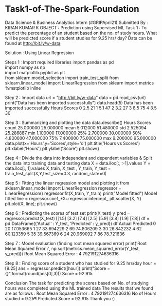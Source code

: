 # Task1-of-The-Spark-Foundation
Data Science &amp; Business Analytics Intern (#GRIPApril21)
Submitted By : KIRAN KUMAR K
OBJECT : Prediction using Supervised ML
Task 1 : To predict the percentage of an student based on the no. of study hours.
What will be predicted score if a student studies for 9.25 hrs/ day?
Data can be found at http://bit.ly/w-data

Solution : Using Linear Regression

Steps 1 : Import required libraries
import pandas as pd  
import numpy as np  
import matplotlib.pyplot as plt  
from sklearn.model_selection import train_test_split 
from sklearn.linear_model import LinearRegression
from sklearn import metrics
%matplotlib inline

Step 2 : Import data
url = "http://bit.ly/w-data"
data = pd.read_csv(url)
print("Data has been imported successfully")
data.head(5)
Data has been imported successfully
Hours	Scores
0	2.5	21
1	5.1	47
2	3.2	27
3	8.5	75
4	3.5	30

Step 3 : Summarizing and plotting the data
data.describe()
Hours	Scores
count	25.000000	25.000000
mean	5.012000	51.480000
std	2.525094	25.286887
min	1.100000	17.000000
25%	2.700000	30.000000
50%	4.800000	47.000000
75%	7.400000	75.000000
max	9.200000	95.000000
data.plot(x='Hours',y='Scores',style='o')
plt.title('Hours vs Scores')
plt.xlabel('Hours')
plt.ylabel('Score')
plt.show()

Step 4 : Divide the data into independent and dependent variables & Split the data into training data and testing data
X =  data.iloc[:, :-1].values
Y =  data.iloc[:, 1].values
X_train, X_test , Y_train, Y_test = train_test_split(X,Y,test_size=0.3, random_state=0)

Step 5 : Fitting the linear regression model and plotting it
from sklearn.linear_model import LinearRegression
regressor = LinearRegression()
regressor.fit(X_train, Y_train)
print("Model fitted")
Model fitted
line = regressor.coef_*X+regressor.intercept_
plt.scatter(X, Y)
plt.plot(X, line);
plt.show()

Step 6 : Predicting the scores of test set
print(X_test) 
y_pred = regressor.predict(X_test)
[[1.5]
 [3.2]
 [7.4]
 [2.5]
 [5.9]
 [3.8]
 [1.9]
 [7.8]]
df = pd.DataFrame({'Actual' : Y_test, 'Predicted' : y_pred})
df
Actual	Predicted
0	20	17.053665
1	27	33.694229
2	69	74.806209
3	30	26.842232
4	62	60.123359
5	35	39.567369
6	24	20.969092
7	86	78.721636

Step 7 : Model evaluation (finding root mean squared error)
print('Root Mean Squared Error :', np.sqrt(metrics.mean_squared_error(Y_test, y_pred)))
Root Mean Squared Error : 4.792191274636316

Step 8 : Finding score of a student who has studied for 9.25 hrs/day
hour = [9.25]
ans = regressor.predict([hour])
print("Score = {}".format(round(ans[0],3)))
Score = 92.915

Conclusion
The task for predicting the scores based on No. of studying hours was completed using the ML trained data
The results that we found are as follows :
Root Mean Squared Error : 4.792191274636316
No of Hours studied = 9.25¶
Predicted Score = 92.915
Thank you :)
